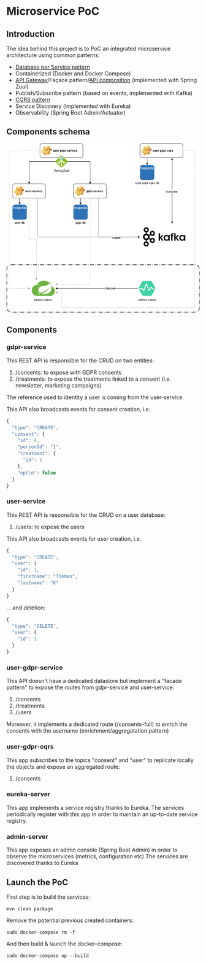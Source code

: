 # Microservice PoC

## Introduction

The idea behind this project is to PoC an integrated microservice architecture using common patterns:
* [Database per Service pattern](https://microservices.io/patterns/data/database-per-service.html)
* Containerized (Docker and Docker Compose)
* [API Gateway](https://microservices.io/patterns/apigateway.html)/Façace pattern/[API composition](https://microservices.io/patterns/data/api-composition.html) (implemented with Spring Zuul)
* Publish/Subscribe pattern (based on events, implemented with Kafka)
* [CQRS pattern](https://microservices.io/patterns/data/cqrs.html)
* Service Discovery (implemented with Eureka)
* Observability (Spring Boot Admin/Actuator)

## Components schema

![schema](https://raw.githubusercontent.com/t-keller/microservices-poc/master/schema/schema.png)

## Components

### gdpr-service

This REST API is responsible for the CRUD on two entities:
1. /consents: to expose with GDPR consents
2. /treatments: to expose the treatments linked to a consent (i.e. newsletter, marketing campaigns)

The reference used to identity a user is coming from the user-service.

This API also broadcasts events for consent creation, i.e.

```javascript
{
  "type": "CREATE",
  "consent": {
    "id": 4,
    "personId": "1",
    "treatment": {
      "id": 1
    },
    "optin": false
  }
}
```

### user-service

This REST API is responsible for the CRUD on a user database:
1. /users: to expose the users

This API also broadcasts events for user creation, i.e.

```javascript
{
  "type": "CREATE",
  "user": {
    "id": 1,
    "firstname": "Thomas",
    "lastname": "K"
  }
}
```

... and deletion:

```javascript
{
  "type": "DELETE",
  "user": {
    "id": 1
  }
}
```

### user-gdpr-service

This API doesn't have a dedicated datastore but implement a "facade pattern" to expose the routes from gdpr-service and user-service:
1. /consents
2. /treatments
3. /users

Moreover, it implements a dedicated route (/consents-full) to enrich the consents with the username (enrichment/aggregatation pattern)

### user-gdpr-cqrs

This app subscribes to the topics "consent" and "user" to replicate locally the objects and expose an aggregated route:
1. /consents 

### eureka-server

This app implements a service registry thanks to Eureka. The services periodically register with this app in order to maintain an up-to-date service registry.

### admin-server

This app exposes an admin console (Spring Boot Admin) in order to observe the microservices (metrics, configuration etc)
The services are discovered thanks to Eureka

## Launch the PoC

First step is to build the services:

```
mvn clean package
```

Remove the potential previous created containers:

```
sudo docker-compose rm -f
```

And then build & launch the docker-compose:

```
sudo docker-compose up --build
```

